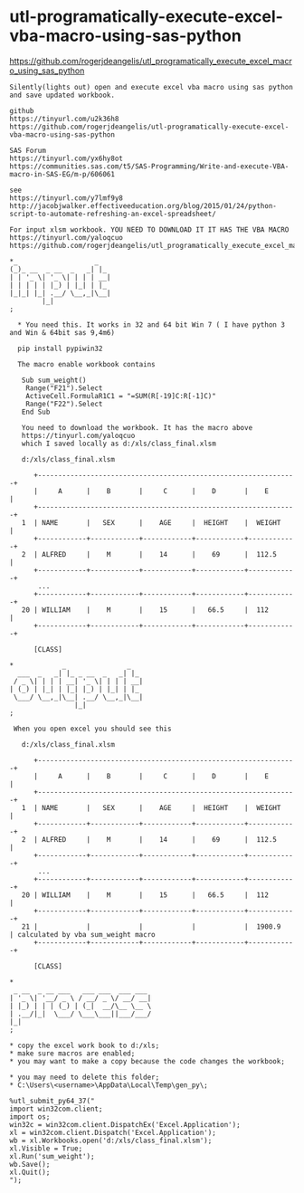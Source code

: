 # utl-programatically-execute-excel-vba-macro-using-sas-python
https://github.com/rogerjdeangelis/utl_programatically_execute_excel_macro_using_sas_python

    Silently(lights out) open and execute excel vba macro using sas python and save updated workbook.                                   
                                                                                                                                        
    github                                                                                                                              
    https://tinyurl.com/u2k36h8                                                                                                         
    https://github.com/rogerjdeangelis/utl-programatically-execute-excel-vba-macro-using-sas-python                                     
                                                                                                                                        
    SAS Forum                                                                                                                           
    https://tinyurl.com/yx6hy8ot                                                                                                        
    https://communities.sas.com/t5/SAS-Programming/Write-and-execute-VBA-macro-in-SAS-EG/m-p/606061                                     
                                                                                                                                        
    see                                                                                                                                 
    https://tinyurl.com/y7lmf9y8                                                                                                        
    http://jacobjwalker.effectiveeducation.org/blog/2015/01/24/python-script-to-automate-refreshing-an-excel-spreadsheet/               
                                                                                                                                        
    For input xlsm workbook. YOU NEED TO DOWNLOAD IT IT HAS THE VBA MACRO                                                               
    https://tinyurl.com/yaloqcuo                                                                                                        
    https://github.com/rogerjdeangelis/utl_programatically_execute_excel_macro_using_wps_proc_python/blob/master/class_final.xlsm       
                                                                                                                                        
    *_                   _                                                                                                              
    (_)_ __  _ __  _   _| |_                                                                                                            
    | | '_ \| '_ \| | | | __|                                                                                                           
    | | | | | |_) | |_| | |_                                                                                                            
    |_|_| |_| .__/ \__,_|\__|                                                                                                           
            |_|                                                                                                                         
    ;                                                                                                                                   
                                                                                                                                        
      * You need this. It works in 32 and 64 bit Win 7 ( I have python 3 and Win & 64bit sas 9,4m6)                                     
                                                                                                                                        
      pip install pypiwin32                                                                                                             
                                                                                                                                        
      The macro enable workbook contains                                                                                                
                                                                                                                                        
       Sub sum_weight()                                                                                                                 
        Range("F21").Select                                                                                                             
        ActiveCell.FormulaR1C1 = "=SUM(R[-19]C:R[-1]C)"                                                                                 
        Range("F22").Select                                                                                                             
       End Sub                                                                                                                          
                                                                                                                                        
       You need to download the workbook. It has the macro above                                                                        
       https://tinyurl.com/yaloqcuo                                                                                                     
       which I saved locally as d:/xls/class_final.xlsm                                                                                 
                                                                                                                                        
       d:/xls/class_final.xlsm                                                                                                          
                                                                                                                                        
          +----------------------------------------------------------------+                                                            
          |     A      |    B       |     C      |    D       |    E       |                                                            
          +----------------------------------------------------------------+                                                            
       1  | NAME       |   SEX      |    AGE     |  HEIGHT    |  WEIGHT    |                                                            
          +------------+------------+------------+------------+------------+                                                            
       2  | ALFRED     |    M       |    14      |    69      |  112.5     |                                                            
          +------------+------------+------------+------------+------------+                                                            
           ...                                                                                                                          
          +------------+------------+------------+------------+------------+                                                            
       20 | WILLIAM    |    M       |    15      |   66.5     |  112       |                                                            
          +------------+------------+------------+------------+------------+                                                            
                                                                                                                                        
          [CLASS]                                                                                                                       
                                                                                                                                        
    *            _               _                                                                                                      
      ___  _   _| |_ _ __  _   _| |_                                                                                                    
     / _ \| | | | __| '_ \| | | | __|                                                                                                   
    | (_) | |_| | |_| |_) | |_| | |_                                                                                                    
     \___/ \__,_|\__| .__/ \__,_|\__|                                                                                                   
                    |_|                                                                                                                 
    ;                                                                                                                                   
                                                                                                                                        
     When you open excel you should see this                                                                                            
                                                                                                                                        
       d:/xls/class_final.xlsm                                                                                                          
                                                                                                                                        
          +----------------------------------------------------------------+                                                            
          |     A      |    B       |     C      |    D       |    E       |                                                            
          +----------------------------------------------------------------+                                                            
       1  | NAME       |   SEX      |    AGE     |  HEIGHT    |  WEIGHT    |                                                            
          +------------+------------+------------+------------+------------+                                                            
       2  | ALFRED     |    M       |    14      |    69      |  112.5     |                                                            
          +------------+------------+------------+------------+------------+                                                            
           ...                                                                                                                          
          +------------+------------+------------+------------+------------+                                                            
       20 | WILLIAM    |    M       |    15      |   66.5     |  112       |                                                            
          +------------+------------+------------+------------+------------+                                                            
       21 |            |            |            |            |  1900.9    | calculated by vba sum_weight macro                         
          +------------+------------+------------+------------+------------+                                                            
                                                                                                                                        
          [CLASS]                                                                                                                       
                                                                                                                                        
    *                                                                                                                                   
     _ __  _ __ ___   ___ ___  ___ ___                                                                                                  
    | '_ \| '__/ _ \ / __/ _ \/ __/ __|                                                                                                 
    | |_) | | | (_) | (_|  __/\__ \__ \                                                                                                 
    | .__/|_|  \___/ \___\___||___/___/                                                                                                 
    |_|                                                                                                                                 
    ;                                                                                                                                   
                                                                                                                                        
    * copy the excel work book to d:/xls;                                                                                               
    * make sure macros are enabled;                                                                                                     
    * you may want to make a copy because the code changes the workbook;                                                                
                                                                                                                                        
    * you may need to delete this folder;                                                                                               
    * C:\Users\<username>\AppData\Local\Temp\gen_py\;                                                                                   
                                                                                                                                        
    %utl_submit_py64_37("                                                                                                               
    import win32com.client;                                                                                                             
    import os;                                                                                                                          
    win32c = win32com.client.DispatchEx('Excel.Application');                                                                           
    xl = win32com.client.Dispatch('Excel.Application');                                                                                 
    wb = xl.Workbooks.open('d:/xls/class_final.xlsm');                                                                                  
    xl.Visible = True;                                                                                                                  
    xl.Run('sum_weight');                                                                                                               
    wb.Save();                                                                                                                          
    xl.Quit();                                                                                                                          
    ");                                                                                                                                 
                                                                                                                                        
